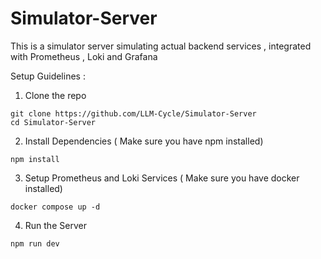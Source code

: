 # Simulator-Server
This is a simulator server simulating actual backend services , integrated with Prometheus , Loki and Grafana

Setup Guidelines : 
1) Clone the repo
```
git clone https://github.com/LLM-Cycle/Simulator-Server
cd Simulator-Server
```
2) Install Dependencies ( Make sure you have npm installed)
```
npm install
```
3) Setup Prometheus and Loki Services ( Make sure you have docker installed)
```
docker compose up -d 
```
4) Run the Server
```
npm run dev 
```
